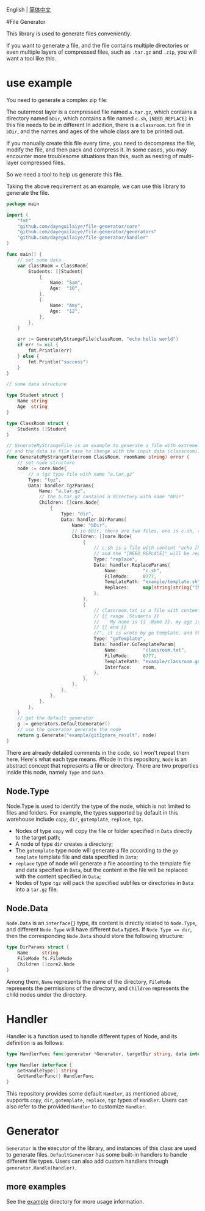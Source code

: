 English | [简体中文](README.zh-CN.md)

#File Generator

This library is used to generate files conveniently.

If you want to generate a file, and the file contains multiple directories or even multiple layers of compressed files, such as `.tar.gz` and `.zip`, you will want a tool like this.

# use example
You need to generate a complex zip file:

The outermost layer is a compressed file named `a.tar.gz`, which contains a directory named `bDir`, which contains a file named `c.sh`, `[NEED_REPLACE]` in this file needs to be in different In addition, there is a `classroom.txt` file in `bDir`, and the names and ages of the whole class are to be printed out.

If you manually create this file every time, you need to decompress the file, modify the file, and then pack and compress it. In some cases, you may encounter more troublesome situations than this, such as nesting of multi-layer compressed files.

So we need a tool to help us generate this file.

Taking the above requirement as an example, we can use this library to generate the file.

```go
package main

import (
    "fmt"
    "github.com/dayeguilaiye/file-generator/core"
    "github.com/dayeguilaiye/file-generator/generators"
    "github.com/dayeguilaiye/file-generator/handler"
)

func main() {
    // set some data
    var classRoom = ClassRoom{
        Students: []Student{
            {
                Name: "Sam",
                Age:  "10",
            },
            {
                Name: "Amy",
                Age:  "12",
            },
        },
    }

    err := GenerateMyStrangeFile(classRoom, "echo hello world")
    if err != nil {
        fmt.Println(err)
    } else {
        fmt.Println("success")
    }
}

// some data structure

type Student struct {
    Name string
    Age  string
}

type ClassRoom struct {
    Students []Student
}

// GenerateMyStrangeFile is an example to generate a file with extremely deep layers,
// and the data in file have to change with the input data (classroom).
func GenerateMyStrangeFile(room ClassRoom, roomName string) error {
    // set node structure
    node := core.Node{
        // a tgz type file with name "a.tar.gz"
        Type: "tgz",
        Data: handler.TgzParams{
            Name: "a.tar.gz",
            // the a.tar.gz contains a directory with name "bDir"
            Children: []core.Node{
                {
                    Type: "dir",
                    Data: handler.DirParams{
                        Name: "bDir",
                        // in bDir, there are two files, one is c.sh, the other is classroom.txt
                        Children: []core.Node{
                            {
                                // c.sh is a file with content "echo [NEED_REPLACE]",
                                // and the "[NEED_REPLACE]" will be replaced with the input data (roomName)
                                Type: "replace",
                                Data: handler.ReplaceParams{
                                    Name:         "c.sh",
                                    FileMode:     0777,
                                    TemplatePath: "example/template.sh",
                                    Replaces:     map[string]string{"[NEED_REPLACE]": roomName},
                                },
                            },
                            {
                                // classroom.txt is a file with content "
                                // {{ range .Students }}
                                //    My name is {{ .Name }}, my age is {{ .Age }}.
                                // {{ end }}
                                //", it is wrote by go template, and the data in file will be replaced with the input data (room)
                                Type: "goTemplate",
                                Data: handler.GoTemplateParam{
                                    Name:         "classroom.txt",
                                    FileMode:     0777,
                                    TemplatePath: "example/classroom.gotemplate",
                                    Interface:    room,
                                },
                            },
                        },
                    },
                },
            },
        },
    }
    // get the default generator
    g := generators.DefaultGenerator()
    // use the generator generate the node
    return g.Generate("example/gitIgnore_result", node)
}

```

There are already detailed comments in the code, so I won't repeat them here. Here's what each type means.
#Node
In this repository, `Node` is an abstract concept that represents a file or directory. There are two properties inside this node, namely `Type` and `Data`.

## Node.Type
Node.Type is used to identify the type of the node, which is not limited to files and folders. For example, the types supported by default in this warehouse include `copy`, `dir`, `gotemplate`, `replace`, `tgz`.
- Nodes of type `copy` will copy the file or folder specified in `Data` directly to the target path;
- A node of type `dir` creates a directory;
- The `gotemplate` type node will generate a file according to the `go template` template file and data specified in `Data`;
- `replace` type of node will generate a file according to the template file and data specified in `Data`, but the content in the file will be replaced with the content specified in `Data`;
- Nodes of type `tgz` will pack the specified subfiles or directories in `Data` into a `tar.gz` file.

## Node.Data
`Node.Data` is an `interface{}` type, its content is directly related to `Node.Type`, and different `Node.Type` will have different `Data` types.
If `Node.Type == dir`, then the corresponding `Node.Data` should store the following structure:

```go
type DirParams struct {
    Name     string
    FileMode fs.FileMode
    Children []core2.Node
}
```
Among them, `Name` represents the name of the directory, `FileMode` represents the permissions of the directory, and `Children` represents the child nodes under the directory.

# Handler
Handler is a function used to handle different types of Node, and its definition is as follows:
```go
type HandlerFunc func(generator *Generator, targetDir string, data interface{}) error

type Handler interface {
    GetHandleType() string
    GetHandlerFunc() HandlerFunc
}
```
This repository provides some default `Handler`, as mentioned above, supports `copy`, `dir`, `gotemplate`, `replace`, `tgz` types of `Handler`.
Users can also refer to the provided `Handler` to customize `Handler`.

# Generator
`Generator` is the executor of the library, and instances of this class are used to generate files. `DefaultGenerator` has some built-in handlers to handle different file types.
Users can also add custom handlers through `generator.Handle(handler)`.

## more examples

See the [example](example) directory for more usage information.